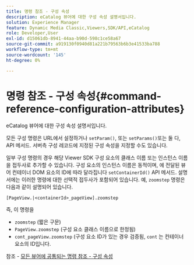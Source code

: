 ```yaml
---
title: 명령 참조 - 구성 속성
description: eCatalog 뷰어에 대한 구성 속성 설명서입니다.
solution: Experience Manager
feature: Dynamic Media Classic,Viewers,SDK/API,eCatalog
role: Developer,User
exl-id: d15061db-8941-44aa-b90d-598c1ce58a67
source-git-commit: a919130f0940d81a221b79563b6b3e41533ba788
workflow-type: tm+mt
source-wordcount: '145'
ht-degree: 0%

---
```


# 명령 참조 - 구성 속성{#command-reference-configuration-attributes}

eCatalog 뷰어에 대한 구성 속성 설명서입니다.

모든 구성 명령은 URL에서 설정하거나 `setParam()`, 또는 `setParams()`또는 둘 다, API 메서드. 서버측 구성 레코드에 지정된 구성 속성을 지정할 수도 있습니다.

일부 구성 명령의 경우 해당 Viewer SDK 구성 요소의 클래스 이름 또는 인스턴스 이름을 접두사로 추가할 수 있습니다. 구성 요소의 인스턴스 이름은 동적이며, 에 전달된 뷰어 컨테이너 DOM 요소의 ID에 따라 달라집니다 `setContainerId()` API 메서드. 설명서에는 이러한 명령에 대한 선택적 접두사가 포함되어 있습니다. 예, `zoomstep` 명령은 다음과 같이 설명되어 있습니다.

`[PageView.|<containerId>_pageView].zoomstep`

즉, 이 명령을

* `zoomstep` (짧은 구문)
* `PageView.zoomstep` (구성 요소 클래스 이름으로 한정됨)
* `cont_pageView.zoomstep` (구성 요소 ID가 있는 경우 검증됨, `cont` 는 컨테이너 요소의 ID입니다.

참조 - [모든 뷰어에 공통되는 명령 참조 - 구성 속성](../../../r-html5-viewer-20-cmdref-configattrib/r-html5-viewer-20-cmdref-configattrib.md#concept-850e0f2c49b949deb7cfbfd330d329bd)
